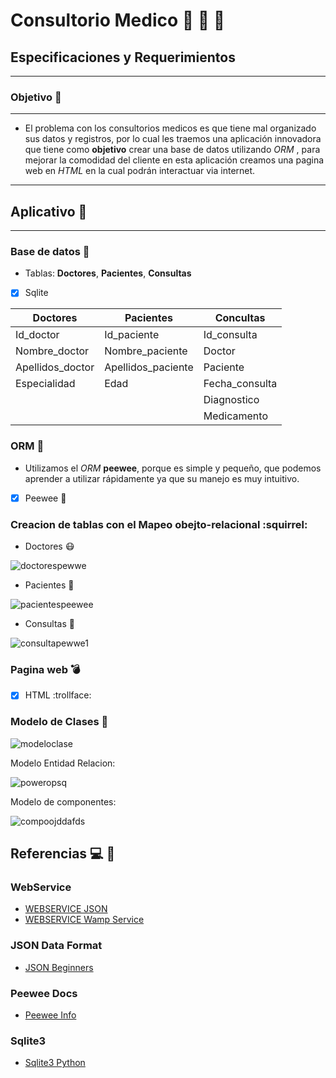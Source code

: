 # Consultorio Medico :pill: :syringe: :hospital:

## Especificaciones y Requerimientos
-----------------------------------------------------------------------------------------------------

### Objetivo :page_facing_up:
-----------------------------------------------------------------------------------------------------

- El problema con los consultorios medicos es que tiene mal organizado sus datos y registros, por lo cual les traemos una aplicación innovadora que tiene como **objetivo** crear una base de datos utilizando *ORM* , para mejorar la comodidad del cliente en esta aplicación creamos una pagina web en *HTML*  en la cual podrán interactuar via internet.

-----------------------------------------------------------------------------------------------------

## Aplicativo :briefcase:
-----------------------------------------------------------------------------------------------------

### Base de datos :triangular_flag_on_post: 

- Tablas: **Doctores**, **Pacientes**, **Consultas**

- [x] Sqlite

| Doctores   | Pacientes | Concultas |
| ---------- | --------- | --------- |
| Id_doctor  | Id_paciente | Id_consulta |
| Nombre_doctor | Nombre_paciente | Doctor |
| Apellidos_doctor | Apellidos_paciente | Paciente |
| Especialidad | Edad | Fecha_consulta |
|                     |                | Diagnostico |
|                     |                | Medicamento |



### ORM :moyai:

- Utilizamos el *ORM* **peewee**,  porque es simple y pequeño, que podemos aprender a utilizar rápidamente ya que su manejo es muy intuitivo.

- [x] Peewee :penguin:

### Creacion de tablas con el Mapeo obejto-relacional :squirrel:

- Doctores :mask:

![doctorespewwe](https://user-images.githubusercontent.com/35546433/40743098-38f1022e-6416-11e8-9d74-00d85f5605e6.PNG)


- Pacientes :boy:

![pacientespeewee](https://user-images.githubusercontent.com/35546433/40743197-7c3201e6-6416-11e8-93c2-da668be1f34a.PNG)

- Consultas  :blue_book:

![consultapewwe1](https://user-images.githubusercontent.com/35546433/40743228-892073ba-6416-11e8-9d90-52fb2b2f1a03.PNG)


### Pagina web :bomb:

- [x] HTML :trollface:


### Modelo de Clases :school_satchel:

![modeloclase](https://user-images.githubusercontent.com/35546433/40706787-6d000fd6-63b4-11e8-855e-a2f674f140c9.PNG)


Modelo Entidad Relacion:


![poweropsq](https://user-images.githubusercontent.com/35546433/40754913-5db28ab2-6441-11e8-95a8-5fc4d0391192.PNG)


Modelo de componentes:

![compoojddafds](https://user-images.githubusercontent.com/35546433/40754793-9ce6bb64-6440-11e8-83bd-a1baed28cada.PNG)



## Referencias :computer: :floppy_disk:

### WebService

- [WEBSERVICE JSON](https://www.youtube.com/watch?v=akIMTwskeOY&index=1&list=PLAg6Lv5Bbjjeh7m51aXdKcdWf6kMKylzN)
- [WEBSERVICE Wamp Service](https://www.youtube.com/watch?v=IkR_fewaWVc)

### JSON Data Format

- [JSON Beginners](https://www.youtube.com/watch?v=0yn7_YuIBdo&list=PLw02n0FEB3E2RDlD2cBULQjvXJ1K_jS1O&index=32)

### Peewee Docs

- [Peewee Info](http://docs.peewee-orm.com/en/latest/)
  

### Sqlite3

- [Sqlite3 Python](https://docs.python.org/3/library/sqlite3.html)






